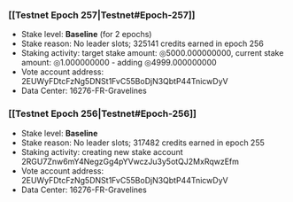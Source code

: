 ### [[Testnet Epoch 257|Testnet#Epoch-257]]
* Stake level: **Baseline** (for 2 epochs)
* Stake reason: No leader slots; 325141 credits earned in epoch 256
* Staking activity: target stake amount: ◎5000.000000000, current stake amount: ◎1.000000000 - adding ◎4999.000000000
* Vote account address: 2EUWyFDtcFzNg5DNSt1FvC55BoDjN3QbtP44TnicwDyV
* Data Center: 16276-FR-Gravelines
### [[Testnet Epoch 256|Testnet#Epoch-256]]
* Stake level: **Baseline**
* Stake reason: No leader slots; 317482 credits earned in epoch 255
* Staking activity: creating new stake account 2RGU7Znw6mY4NegzGg4pYVwczJu3y5otQJ2MxRqwzEfm
* Vote account address: 2EUWyFDtcFzNg5DNSt1FvC55BoDjN3QbtP44TnicwDyV
* Data Center: 16276-FR-Gravelines